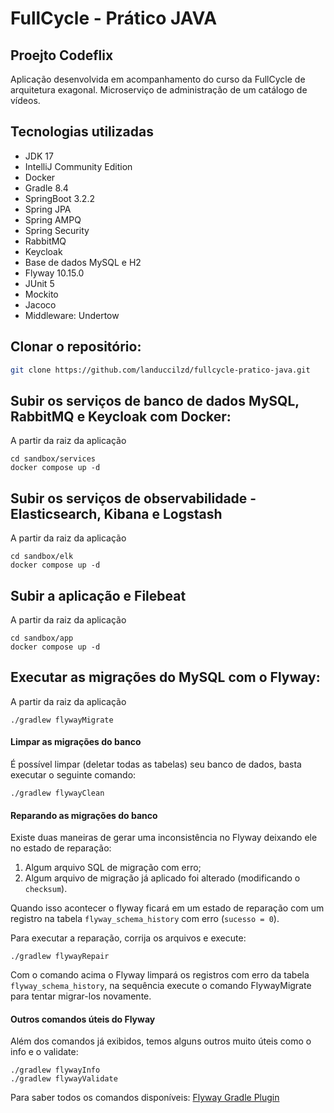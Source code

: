 # FullCycle - Prático JAVA
## Proejto Codeflix

Aplicação desenvolvida em acompanhamento do curso da FullCycle de arquitetura exagonal. Microserviço
de administração de um catálogo de vídeos.

## Tecnologias utilizadas

- JDK 17
- IntelliJ Community Edition
- Docker
- Gradle 8.4
- SpringBoot 3.2.2
- Spring JPA
- Spring AMPQ
- Spring Security
- RabbitMQ
- Keycloak
- Base de dados MySQL e H2
- Flyway 10.15.0
- JUnit 5
- Mockito
- Jacoco
- Middleware: Undertow

## Clonar o repositório:
```sh
git clone https://github.com/landuccilzd/fullcycle-pratico-java.git
```

## Subir os serviços de banco de dados MySQL, RabbitMQ e Keycloak com Docker:
A partir da raiz da aplicação
```shell
cd sandbox/services
docker compose up -d
```

## Subir os serviços de observabilidade - Elasticsearch, Kibana e Logstash
A partir da raiz da aplicação
```shell
cd sandbox/elk
docker compose up -d
```

## Subir a aplicação e Filebeat
A partir da raiz da aplicação
```shell
cd sandbox/app
docker compose up -d
```

## Executar as migrações do MySQL com o Flyway:
A partir da raiz da aplicação
```shell
./gradlew flywayMigrate
```
#### Limpar as migrações do banco
É possível limpar (deletar todas as tabelas) seu banco de dados, basta
executar o seguinte comando:
```shell
./gradlew flywayClean
```

#### Reparando as migrações do banco
Existe duas maneiras de gerar uma inconsistência no Flyway deixando ele no estado de 
reparação:
1. Algum arquivo SQL de migração com erro;
2. Algum arquivo de migração já aplicado foi alterado (modificando o `checksum`).

Quando isso acontecer o flyway ficará em um estado de reparação com um registro na 
tabela `flyway_schema_history` com erro (`sucesso = 0`).

Para executar a reparação, corrija os arquivos e execute:
```shell
./gradlew flywayRepair
```

Com o comando acima o Flyway limpará os registros com erro da tabela `flyway_schema_history`,
na sequência execute o comando FlywayMigrate para tentar migrar-los novamente.

#### Outros comandos úteis do Flyway

Além dos comandos já exibidos, temos alguns outros muito úteis como o info e o validate:

```shell
./gradlew flywayInfo
./gradlew flywayValidate
```
Para saber todos os comandos disponíveis: [Flyway Gradle Plugin](https://flywaydb.org/documentation/usage/gradle/info)
